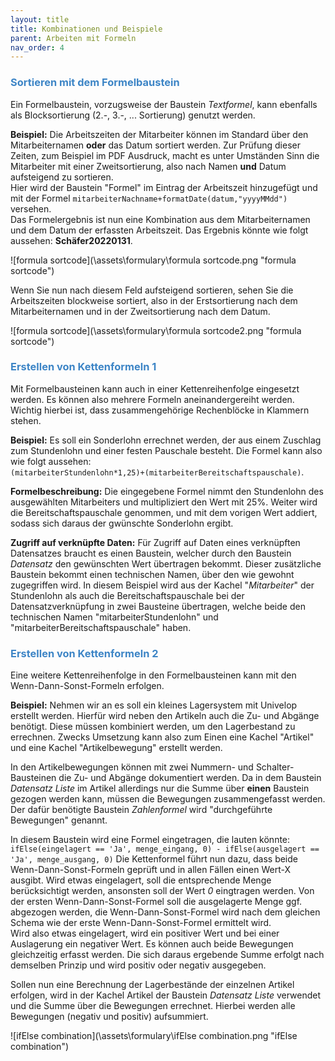 ```yaml
---
layout: title
title: Kombinationen und Beispiele
parent: Arbeiten mit Formeln
nav_order: 4
---
```


### <span style="color:#3d85c6">Sortieren mit dem Formelbaustein</span>

Ein Formelbaustein, vorzugsweise der
Baustein _Textformel_,
kann ebenfalls als Blocksortierung (2.-, 3.-, ... Sortierung) genutzt werden.

**Beispiel:**
Die Arbeitszeiten der Mitarbeiter können im Standard über den Mitarbeiternamen **oder** das Datum sortiert
werden. Zur Prüfung dieser Zeiten, zum Beispiel im PDF Ausdruck, macht es unter Umständen Sinn die Mitarbeiter
mit einer Zweitsortierung, also nach Namen **und** Datum aufsteigend zu sortieren.  
Hier wird der Baustein "Formel" im Eintrag der Arbeitszeit hinzugefügt und mit der Formel
`mitarbeiterNachname+formatDate(datum,"yyyyMMdd")` versehen.  
Das Formelergebnis ist nun eine Kombination aus dem Mitarbeiternamen und dem Datum der erfassten Arbeitszeit.
Das Ergebnis könnte wie folgt aussehen: **Schäfer20220131**.

![formula sortcode](\assets\formulary\formula sortcode.png "formula sortcode")

Wenn Sie nun nach diesem Feld aufsteigend sortieren, sehen Sie die Arbeitszeiten blockweise sortiert, also in
der Erstsortierung nach dem Mitarbeiternamen und in der Zweitsortierung nach dem Datum.

![formula sortcode](\assets\formulary\formula sortcode2.png "formula sortcode")

### <span style="color:#3d85c6">Erstellen von Kettenformeln 1</span>

Mit Formelbausteinen
kann auch in einer Kettenreihenfolge eingesetzt werden. Es können also mehrere Formeln
aneinandergereiht werden. Wichtig hierbei ist, dass zusammengehörige Rechenblöcke in Klammern stehen.

**Beispiel:**
Es soll ein Sonderlohn errechnet werden, der aus einem Zuschlag zum Stundenlohn und einer festen Pauschale besteht.
Die Formel kann also wie folgt aussehen:  
`(mitarbeiterStundenlohn*1,25)+(mitarbeiterBereitschaftspauschale)`.

**Formelbeschreibung:**
Die eingegebene Formel nimmt den Stundenlohn des ausgewählten Mitarbeiters und multipliziert den Wert mit 25%.
Weiter wird die Bereitschaftspauschale genommen, und mit dem vorigen Wert addiert, sodass sich daraus der gwünschte Sonderlohn ergibt.

**Zugriff auf verknüpfte Daten:**
Für Zugriff auf Daten eines verknüpften Datensatzes braucht es einen Baustein, welcher durch den Baustein _Datensatz_ den gewünschten Wert übertragen bekommt. Dieser zusätzliche Baustein bekommt einen technischen Namen, über den wie gewohnt zugegriffen wird. In diesem Beispiel wird aus der Kachel "_Mitarbeiter_" der Stundenlohn als auch die Bereitschaftspauschale bei der Datensatzverknüpfung in zwei Bausteine übertragen, welche beide den technischen Namen "mitarbeiterStundenlohn" und "mitarbeiterBereitschaftspauschale" haben.

### <span style="color:#3d85c6">Erstellen von Kettenformeln 2</span>

Eine weitere Kettenreihenfolge in den Formelbausteinen
kann mit den Wenn-Dann-Sonst-Formeln erfolgen.

**Beispiel:**
Nehmen wir an es soll ein kleines Lagersystem mit Univelop erstellt werden. Hierfür wird neben den Artikeln auch
die Zu- und Abgänge benötigt. Diese müssen kombiniert werden, um den Lagerbestand zu errechnen. Zwecks Umsetzung
kann also zum Einen eine Kachel "Artikel" und eine Kachel "Artikelbewegung" erstellt werden.

In den Artikelbewegungen können mit zwei
Nummern- und Schalter-Bausteinen
die Zu- und Abgänge dokumentiert werden.
Da in dem
Baustein _Datensatz Liste_
im Artikel allerdings nur die Summe über **einen** Baustein gezogen werden kann, müssen die Bewegungen zusammengefasst
werden. Der dafür benötigte
Baustein _Zahlenformel_
wird "durchgeführte Bewegungen" genannt.

In diesem Baustein wird eine Formel eingetragen, die lauten könnte:
`ifElse(eingelagert == 'Ja', menge_eingang, 0) - ifElse(ausgelagert == 'Ja', menge_ausgang, 0)`
Die Kettenformel führt nun dazu, dass beide Wenn-Dann-Sonst-Formeln geprüft und in allen Fällen einen Wert-X ausgibt.
Wird etwas eingelagert, soll die entsprechende Menge berücksichtigt werden, ansonsten soll der Wert _0_ eingtragen
werden. Von der ersten Wenn-Dann-Sonst-Formel soll die ausgelagerte Menge ggf. abgezogen werden, die Wenn-Dann-Sonst-Formel
wird nach dem gleichen Schema wie der erste Wenn-Dann-Sonst-Formel ermittelt wird.  
Wird also etwas eingelagert, wird ein positiver Wert und bei einer Auslagerung ein negativer Wert. Es können auch beide
Bewegungen gleichzeitig erfasst werden. Die sich daraus ergebende Summe erfolgt nach demselben Prinzip und wird positiv oder
negativ ausgegeben.

Sollen nun eine Berechnung der Lagerbestände der einzelnen Artikel erfolgen, wird in der Kachel Artikel der
Baustein _Datensatz Liste_
verwendet und die Summe über die Bewegungen errechnet. Hierbei werden alle Bewegungen (negativ und positiv) aufsummiert.

![ifElse combination](\assets\formulary\ifElse combination.png "ifElse combination")
